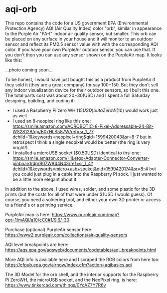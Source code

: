 # aqi-orb

This repo contains the code for a US government EPA (Environmental Protection Agency) AQI (Air Quality Index) color "orb", similar in appearance to the Purple Air "PA-I" indoor air quality sensor, but smaller. This orb can be placed on any surface in your house and it will monitor to an outdoor sensor and reflect its PM2.5 sensor value with with the corresponding AQI color. If you have your own PurpleAir outdoor sensor, you can use that. If you don't then you can use any sensor shown on the PurpleAir map. It looks like this:

...photo coming soon...

To be honest, I would have just bought this as a product from PurpleAir if they sold it (they are a great company) for say $100-$150. But they don't sell any indoor visualization device for their outdoor sensors, so I built this one. The total parts cost was about $20-$30(USD) and I spent a full Saturday designing, building, and coding it:

 - I used a Raspberry Pi zero WH ($15USD) but a ZeroW ($10) would work just as well
 - I used an 8-neopixel ring like this one: https://smile.amazon.com/ACROBOTIC-8-Pixel-Addressable-24-Bit-WS2812B/dp/B07HLS587W/ref=sr_1_7?dchild=1&keywords=neopixel+ring&qid=1599420043&sr=8-7 but in retrospect I think a single neopixel would be better (the ring is very bright!)
 - I installed a microUSB socket ($0.50USD) identical to thsi one: https://smile.amazon.com/HiLetgo-Adapter-Connector-Converter-pinboard/dp/B07W844N43/ref=sr_1_4?dchild=1&keywords=micro+usb+socket&qid=1599420174&sr=8-4 but you could just plug in a cable into the Raspberry Pi sock. I just wanted to be a little more elegant about it.
 
In addition to the above, I used wires, solder, and some plastic for the 3D prints (but the costs for all of that were under $1USD I would guess). Of course, you need a soldering tool, and either your own 3D printer or access to a friend's or a printing service.

PurpleAir map is here: https://www.purpleair.com/map?opt=1/mAQI/a10/cC0#1/9.6/-30

Purchase (optional) PurpleAir sensor here: https://www2.purpleair.com/collections/air-quality-sensors

AQI level breakpoints are here: https://aqs.epa.gov/aqsweb/documents/codetables/aqi_breakpoints.html

More AQI info is available here and I scraped the RGB colors from here too: https://cfpub.epa.gov/airnow/index.cfm?action=aqibasics.aqi

The 3D Model for the orb shell, and the interior supports for the Raspberry Pi ZeroWH, the microUSB socket, and the NeoPixel ring, is here: https://www.tinkercad.com/things/0YcAZ7Y7R6v

